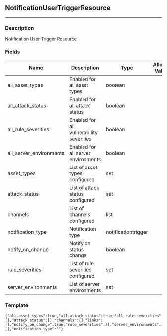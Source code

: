 ## NotificationUserTriggerResource
---
### Description
Notification User Trigger Resource
### Fields
| Name | Description | Type | Allowed Values | Required |
| ---- | ----------- | ---- | -------------- | -------- |
| all_asset_types | Enabled for all asset types | boolean |  | false |
| all_attack_status | Enabled for all attack status | boolean |  | false |
| all_rule_severities | Enabled for all vulnerability severities | boolean |  | false |
| all_server_environments | Enabled for all server environments | boolean |  | false |
| asset_types | List of asset types configured | set |  | false |
| attack_status | List of attack status configured | set |  | false |
| channels | List of channels configured | list |  | false |
| notification_type | Notification type | notificationtrigger |  | false |
| notify_on_change | Notify on status change | boolean |  | false |
| rule_severities | List of rule severities configured | set |  | false |
| server_environments | List of server environments | set |  | false |
### Template
```
{"all_asset_types":true,"all_attack_status":true,"all_rule_severities":true,"all_server_environments":true,"asset_types":[],"attack_status":[],"channels":[],"links":[],"notify_on_change":true,"rule_severities":[],"server_environments":[],"notification_type":""}
```
